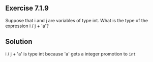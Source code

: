 ## Exercise 7.1.9
Suppose that i and j are variables of type int. What is the type of the expression i / j + 'a'?

## Solution
i / j + 'a' is type int because 'a' gets a integer promotion to `int`
